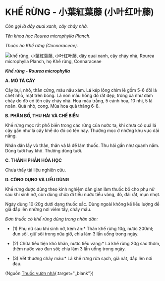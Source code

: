 # KHẾ RỪNG - 小葉紅葉藤 (小叶红叶藤)

*Còn gọi là dây quai xanh, cây cháy nhà.*

*Tên khoa học Rourea microphylla Planch.*

*Thuộc họ Khế rừng (Connaraceae).*

![khế rừng, 小葉紅葉藤, 小叶红叶藤, dây quai xanh, cây cháy nhà, Rourea microphylla Planch, họ Khế rừng, Connaraceae](/imgs/caythuoc/dtl/khe-rung.jpg)

***Khế rừng - Rourea microphylla***

**A. MÔ TẢ CÂY**

Cây bụi, nhỏ, thân cứng, màu nâu xám. Lá kép lông chim lẻ gồm 5-6 đôi lá chét nhỏ, mặt trên bóng. Lá non màu hồng đỏ rất đẹp, trông xa như đám cháy do đó có tên cây cháy nhà. Hoa màu trắng, 5 cánh hoa, 10 nhị, 5 lá noãn. Quả nhỏ, cong. Mùa hoa quả tháng 6-8.

**B. PHÂN BỐ, THU HÁI VÀ CHẾ BIẾN**

Khế rừng mọc rất phổ biến trong các rừng của nước ta, khi chưa có quả lá cây gần như lá cây khế do đó có tên này. Thường mọc ở những khu vực dãi nắng.

Nhân dân lấy vỏ thân, thân và lá để làm thuốc. Thu hái gần như quanh năm. Dùng tươi hay khô. Thường dùng tươi.

**C. THÀNH PHẦN HÓA HỌC**

Chưa thấy tài liệu nghiên cứu.

**D. CÔNG DỤNG VÀ LIỀU DÙNG**

Khế rừng được dùng theo kinh nghiệm dân gian làm thuốc bổ cho phụ nữ sau khi sinh nở, còn dùng chữa đi tiểu nước tiểu vàng, đỏ, đái rắt, mụn nhọt.

Ngày dùng 10-20g dưới dạng thuốc sắc. Dùng ngoài không kể liều lượng để giã đắp lên những nơi viêm tấy, chảy máu.

*Đơn thuốc có khế rừng dùng trong nhân dân:*

* (1) Phụ nữ sau khi sinh nở, kém ăn:* Thân khế rừng 10g, nước 200ml; đun sôi, giữ sôi trong nửa giờ, chia làm 3 lần uống trong ngày.

* (2) Chữa tiểu tiện khó khăn, nước tiểu vàng:* Lá khế rừng 20g sao thơm, thêm nước vào đun sôi; chia làm 3 lần uống trong ngày.

* (3) Vết thương chảy máu:* Lá khế rừng rửa sạch, giã nát, đắp lên nơi đau.


(Nguồn [Thuốc vườn nhà](http://thuocvuonnha.com){:target="_blank"})